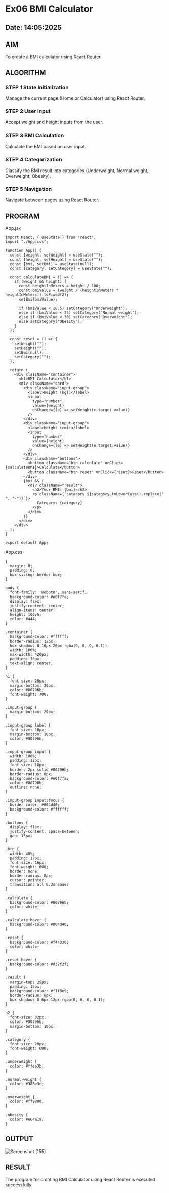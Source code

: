 # Ex06 BMI Calculator
## Date: 14:05:2025

## AIM
To create a BMI calculator using React Router 

## ALGORITHM
### STEP 1 State Initialization
Manage the current page (Home or Calculator) using React Router.

### STEP 2 User Input
Accept weight and height inputs from the user.

### STEP 3 BMI Calculation
Calculate the BMI based on user input.

### STEP 4 Categorization
Classify the BMI result into categories (Underweight, Normal weight, Overweight, Obesity).

### STEP 5 Navigation
Navigate between pages using React Router.

## PROGRAM
App.jsx
```
import React, { useState } from "react";
import "./App.css";

function App() {
  const [weight, setWeight] = useState("");
  const [height, setHeight] = useState("");
  const [bmi, setBmi] = useState(null);
  const [category, setCategory] = useState("");

  const calculateBMI = () => {
    if (weight && height) {
      const heightInMeters = height / 100;
      const bmiValue = (weight / (heightInMeters * heightInMeters)).toFixed(2);
      setBmi(bmiValue);

      if (bmiValue < 18.5) setCategory("Underweight");
      else if (bmiValue < 25) setCategory("Normal weight");
      else if (bmiValue < 30) setCategory("Overweight");
      else setCategory("Obesity");
    }
  };

  const reset = () => {
    setWeight("");
    setHeight("");
    setBmi(null);
    setCategory("");
  };

  return (
    <div className="container">
      <h1>BMI Calculator</h1>
      <div className="card">
        <div className="input-group">
          <label>Weight (kg):</label>
          <input
            type="number"
            value={weight}
            onChange={(e) => setWeight(e.target.value)}
          />
        </div>
        <div className="input-group">
          <label>Height (cm):</label>
          <input
            type="number"
            value={height}
            onChange={(e) => setHeight(e.target.value)}
          />
        </div>
        <div className="buttons">
          <button className="btn calculate" onClick={calculateBMI}>Calculate</button>
          <button className="btn reset" onClick={reset}>Reset</button>
        </div>
        {bmi && (
          <div className="result">
            <h2>Your BMI: {bmi}</h2>
            <p className={`category ${category.toLowerCase().replace(" ", "-")}`}>
              Category: {category}
            </p>
          </div>
        )}
      </div>
    </div>
  );
}

export default App;
```
App.css
```
{
  margin: 0;
  padding: 0;
  box-sizing: border-box;
}

body {
  font-family: 'Roboto', sans-serif;
  background-color: #e0f7fa;
  display: flex;
  justify-content: center;
  align-items: center;
  height: 100vh;
  color: #444;
}

.container {
  background-color: #ffffff;
  border-radius: 12px;
  box-shadow: 0 10px 20px rgba(0, 0, 0, 0.1);
  width: 100%;
  max-width: 420px;
  padding: 30px;
  text-align: center;
}

h1 {
  font-size: 28px;
  margin-bottom: 20px;
  color: #00796b;
  font-weight: 700;
}

.input-group {
  margin-bottom: 20px;
}

.input-group label {
  font-size: 18px;
  margin-bottom: 10px;
  color: #00796b;
}

.input-group input {
  width: 100%;
  padding: 12px;
  font-size: 18px;
  border: 2px solid #00796b;
  border-radius: 8px;
  background-color: #e0f7fa;
  color: #00796b;
  outline: none;
}

.input-group input:focus {
  border-color: #004d40;
  background-color: #ffffff;
}

.buttons {
  display: flex;
  justify-content: space-between;
  gap: 15px;
}

.btn {
  width: 48%;
  padding: 12px;
  font-size: 16px;
  font-weight: 600;
  border: none;
  border-radius: 8px;
  cursor: pointer;
  transition: all 0.3s ease;
}

.calculate {
  background-color: #00796b;
  color: white;
}

.calculate:hover {
  background-color: #004d40;
}

.reset {
  background-color: #f44336;
  color: white;
}

.reset:hover {
  background-color: #d32f2f;
}

.result {
  margin-top: 25px;
  padding: 15px;
  background-color: #f1f8e9;
  border-radius: 8px;
  box-shadow: 0 6px 12px rgba(0, 0, 0, 0.1);
}

h2 {
  font-size: 32px;
  color: #00796b;
  margin-bottom: 10px;
}

.category {
  font-size: 20px;
  font-weight: 600;
}

.underweight {
  color: #ffeb3b;
}

.normal-weight {
  color: #388e3c;
}

.overweight {
  color: #ff9800;
}

.obesity {
  color: #e64a19;
}

```

## OUTPUT
![Screenshot (155)](https://github.com/user-attachments/assets/923dd35e-9786-45f0-8309-3552291be674)


## RESULT
The program for creating BMI Calculator using React Router is executed successfully.
